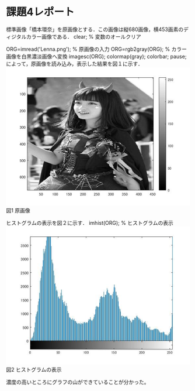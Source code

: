 # 課題4レポート

標準画像「橋本環奈」を原画像とする．この画像は縦680画像，横453画素のディジタルカラー画像である．
clear; % 変数のオールクリア

ORG=imread('Lenna.png'); % 原画像の入力
ORG=rgb2gray(ORG); % カラー画像を白黒濃淡画像へ変換
imagesc(ORG); colormap(gray); colorbar;
pause;
によって，原画像を読み込み，表示した結果を図１に示す．
![原画像](https://github.com/Tsutayaa/lecture_image_processing/blob/master/image/kadai4.1.jpg)
図1 原画像

 ヒストグラムの表示を図２に示す．
imhist(ORG); % ヒストグラムの表示
![原画像](https://github.com/Tsutayaa/lecture_image_processing/blob/master/image/kadai4.2.jpg)
 図2 ヒストグラムの表示

濃度の高いところにグラフの山ができていることが分かった。
